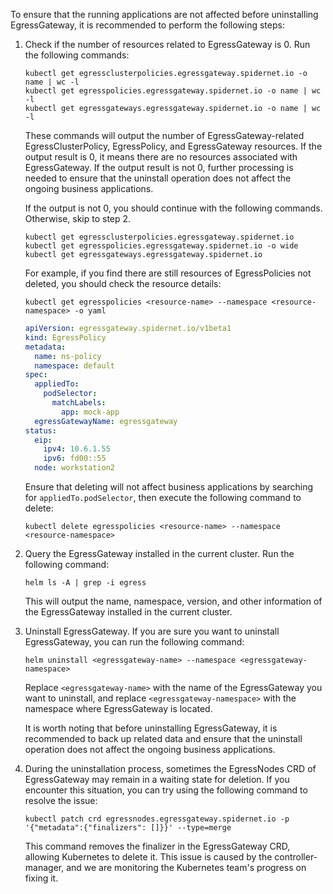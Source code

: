 To ensure that the running applications are not affected before uninstalling EgressGateway, it is recommended to perform the following steps:

1. Check if the number of resources related to EgressGateway is 0. Run the following commands:

    ```shell
    kubectl get egressclusterpolicies.egressgateway.spidernet.io -o name | wc -l
    kubectl get egresspolicies.egressgateway.spidernet.io -o name | wc -l
    kubectl get egressgateways.egressgateway.spidernet.io -o name | wc -l
    ```

    These commands will output the number of EgressGateway-related EgressClusterPolicy, EgressPolicy, and EgressGateway resources. If the output result is 0, it means there are no resources associated with EgressGateway. If the output result is not 0, further processing is needed to ensure that the uninstall operation does not affect the ongoing business applications.

    If the output is not 0, you should continue with the following commands. Otherwise, skip to step 2.

    ```shell
    kubectl get egressclusterpolicies.egressgateway.spidernet.io
    kubectl get egresspolicies.egressgateway.spidernet.io -o wide
    kubectl get egressgateways.egressgateway.spidernet.io
    ```
   
    For example, if you find there are still resources of EgressPolicies not deleted, you should check the resource details:

    ```shell
    kubectl get egresspolicies <resource-name> --namespace <resource-namespace> -o yaml
    ```

    ```yaml
    apiVersion: egressgateway.spidernet.io/v1beta1
    kind: EgressPolicy
    metadata:
      name: ns-policy
      namespace: default
    spec:
      appliedTo:
        podSelector:
          matchLabels:
            app: mock-app
      egressGatewayName: egressgateway
    status:
      eip:
        ipv4: 10.6.1.55
        ipv6: fd00::55
      node: workstation2
    ```
   
    Ensure that deleting will not affect business applications by searching for `appliedTo.podSelector`, then execute the following command to delete:

    ```shell
    kubectl delete egresspolicies <resource-name> --namespace <resource-namespace>
    ```

2. Query the EgressGateway installed in the current cluster. Run the following command:

    ```shell
    helm ls -A | grep -i egress
    ```

    This will output the name, namespace, version, and other information of the EgressGateway installed in the current cluster.

3. Uninstall EgressGateway. If you are sure you want to uninstall EgressGateway, you can run the following command:

    ```shell
    helm uninstall <egressgateway-name> --namespace <egressgateway-namespace>
    ```

    Replace `<egressgateway-name>` with the name of the EgressGateway you want to uninstall, and replace `<egressgateway-namespace>` with the namespace where EgressGateway is located.

    It is worth noting that before uninstalling EgressGateway, it is recommended to back up related data and ensure that the uninstall operation does not affect the ongoing business applications.

4. During the uninstallation process, sometimes the EgressNodes CRD of EgressGateway may remain in a waiting state for deletion. If you encounter this situation, you can try using the following command to resolve the issue:

    ```shell
    kubectl patch crd egressnodes.egressgateway.spidernet.io -p '{"metadata":{"finalizers": []}}' --type=merge
    ```

    This command removes the finalizer in the EgressGateway CRD, allowing Kubernetes to delete it. This issue is caused by the controller-manager, and we are monitoring the Kubernetes team's progress on fixing it.
